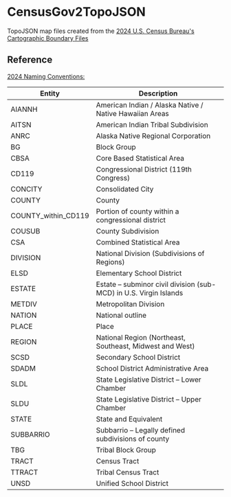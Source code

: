 # CensusGov2TopoJSON

TopoJSON map files created from the [2024 U.S. Census Bureau's Cartographic Boundary Files](https://www.census.gov/geographies/mapping-files/time-series/geo/cartographic-boundary.html)

## Reference

[2024 Naming Conventions:](https://www2.census.gov/geo/tiger/GENZ2024/2024_file_name_def.pdf)

| Entity | Description |
|---------------------------|-------------|
| AIANNH | American Indian / Alaska Native / Native Hawaiian Areas |
| AITSN | American Indian Tribal Subdivision |
| ANRC | Alaska Native Regional Corporation |
| BG | Block Group |
| CBSA | Core Based Statistical Area |
| CD119 | Congressional District (119th Congress) |
| CONCITY | Consolidated City |
| COUNTY | County |
| COUNTY_within_CD119 | Portion of county within a congressional district |
| COUSUB | County Subdivision |
| CSA | Combined Statistical Area |
| DIVISION | National Division (Subdivisions of Regions) |
| ELSD | Elementary School District |
| ESTATE | Estate – subminor civil division (sub-MCD) in U.S. Virgin Islands |
| METDIV | Metropolitan Division |
| NATION | National outline |
| PLACE | Place |
| REGION | National Region (Northeast, Southeast, Midwest and West) |
| SCSD | Secondary School District |
| SDADM | School District Administrative Area |
| SLDL | State Legislative District – Lower Chamber |
| SLDU | State Legislative District – Upper Chamber |
| STATE | State and Equivalent |
| SUBBARRIO | Subbarrio – Legally defined subdivisions of county |
| TBG | Tribal Block Group |
| TRACT | Census Tract |
| TTRACT | Tribal Census Tract |
| UNSD | Unified School District |

